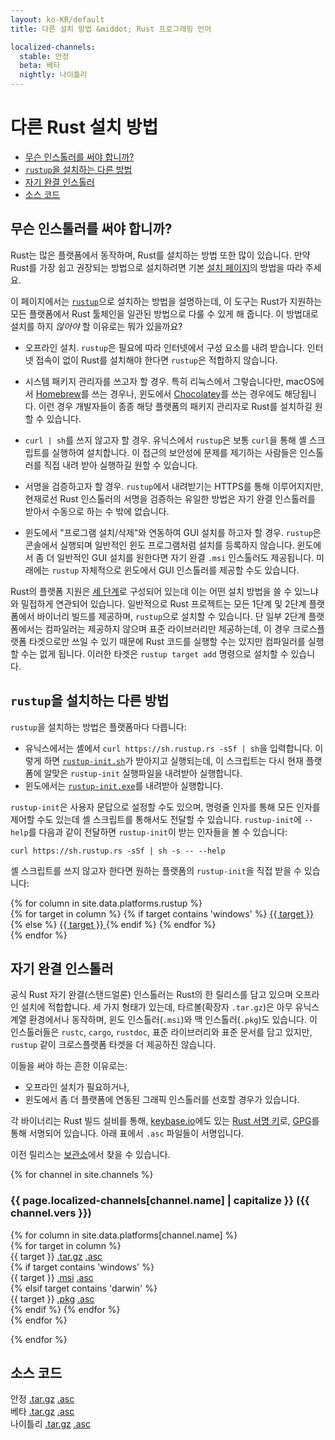 ```yaml
---
layout: ko-KR/default
title: 다른 설치 방법 &middot; Rust 프로그래밍 언어

localized-channels:
  stable: 안정
  beta: 베타
  nightly: 나이틀리
---
```


# 다른 Rust 설치 방법

- [무슨 인스톨러를 써야 합니까?](#which)
- [`rustup`을 설치하는 다른 방법](#more-rustup)
- [자기 완결 인스톨러](#standalone)
- [소스 코드](#source)

## 무슨 인스톨러를 써야 합니까?
<span id="which"></span>

Rust는 많은 플랫폼에서 동작하며, Rust를 설치하는 방법 또한 많이 있습니다.
만약 Rust를 가장 쉽고 권장되는 방법으로 설치하려면
기본 [설치 페이지][installation page]의 방법을 따라 주세요.

이 페이지에서는 [`rustup`]으로 설치하는 방법을 설명하는데,
이 도구는 Rust가 지원하는 모든 플랫폼에서 Rust 툴체인을 일관된 방법으로 다룰 수 있게 해 줍니다.
이 방법대로 설치를 하지 _않아야_ 할 이유로는 뭐가 있을까요?

- 오프라인 설치. `rustup`은 필요에 따라 인터넷에서 구성 요소를 내려 받습니다.
  인터넷 접속이 없이 Rust를 설치해야 한다면 `rustup`은 적합하지 않습니다.

- 시스템 패키지 관리자를 쓰고자 할 경우. 특히 리눅스에서 그렇습니다만,
  macOS에서 [Homebrew]를 쓰는 경우나, 윈도에서 [Chocolatey]를 쓰는 경우에도 해당됩니다.
  이런 경우 개발자들이 종종 해당 플랫폼의 패키지 관리자로 Rust를 설치하길 원할 수 있습니다.

- `curl | sh`를 쓰지 않고자 할 경우. 유닉스에서 `rustup`은 보통 `curl`을 통해
  셸 스크립트를 실행하여 설치합니다. 이 접근의 보안성에 문제를 제기하는 사람들은
  인스톨러를 직접 내려 받아 실행하길 원할 수 있습니다.

- 서명을 검증하고자 할 경우. `rustup`에서 내려받기는 HTTPS를 통해 이루어지지만,
  현재로선 Rust 인스톨러의 서명을 검증하는 유일한 방법은
  자기 완결 인스톨러를 받아서 수동으로 하는 수 밖에 없습니다.

- 윈도에서 "프로그램 설치/삭제"와 연동하여 GUI 설치를 하고자 할 경우.
  `rustup`은 콘솔에서 실행되며 일반적인 윈도 프로그램처럼 설치를 등록하지 않습니다.
  윈도에서 좀 더 일반적인 GUI 설치를 원한다면 자기 완결 `.msi` 인스톨러도 제공됩니다.
  미래에는 `rustup` 자체적으로 윈도에서 GUI 인스톨러를 제공할 수도 있습니다.

Rust의 플랫폼 지원은 [세 단계][three tiers]로 구성되어 있는데
이는 어떤 설치 방법을 쓸 수 있느냐와 밀접하게 연관되어 있습니다.
일반적으로 Rust 프로젝트는 모든 1단계 및 2단계 플랫폼에서 바이너리 빌드를 제공하며,
`rustup`으로 설치할 수 있습니다.
단 일부 2단계 플랫폼에서는 컴파일러는 제공하지 않으며 표준 라이브러리만 제공하는데,
이 경우 크로스플랫폼 타겟으로만 쓰일 수 있기 때문에
Rust 코드를 실행할 수는 있지만 컴파일러를 실행할 수는 없게 됩니다.
이러한 타겟은 `rustup target add` 명령으로 설치할 수 있습니다.

## `rustup`을 설치하는 다른 방법
<span id="rustup"></span>

`rustup`을 설치하는 방법은 플랫폼마다 다릅니다:

* 유닉스에서는 셸에서 `curl https://sh.rustup.rs -sSf | sh`을 입력합니다.
  이렇게 하면 [`rustup-init.sh`]가 받아지고 실행되는데,
  이 스크립트는 다시 현재 플랫폼에 알맞은 `rustup-init` 실행파일을 내려받아 실행합니다.
* 윈도에서는 [`rustup-init.exe`]를 내려받아 실행합니다.

`rustup-init`은 사용자 문답으로 설정할 수도 있으며,
명령줄 인자를 통해 모든 인자를 제어할 수도 있는데 셸 스크립트를 통해서도 전달할 수 있습니다.
`rustup-init`에 `--help`를 다음과 같이 전달하면 `rustup-init`이 받는 인자들을 볼 수 있습니다:

```
curl https://sh.rustup.rs -sSf | sh -s -- --help
```

셸 스크립트를 쓰지 않고자 한다면 원하는 플랫폼의 `rustup-init`을 직접 받을 수 있습니다:

<div class="rustup-init-table">
  {% for column in site.data.platforms.rustup %}
  <div>
    {% for target in column %}
    {% if target contains 'windows' %}
    <a href="https://static.rust-lang.org/rustup/dist/{{ target }}/rustup-init.exe">
      {{ target }}
    </a>
    {% else %}
    <a href="https://static.rust-lang.org/rustup/dist/{{ target }}/rustup-init">
      {{ target }}
    </a>
    {% endif %}
    {% endfor %}
  </div>
  {% endfor %}
</div>

## 자기 완결 인스톨러
<span id="standalone"></span>

공식 Rust 자기 완결(스탠드얼론) 인스톨러는 Rust의 한 릴리스를 담고 있으며 오프라인 설치에 적합합니다.
세 가지 형태가 있는데,
타르볼(확장자 `.tar.gz`)은 아무 유닉스 계열 환경에서나 동작하며,
윈도 인스톨러(`.msi`)와 맥 인스톨러(`.pkg`)도 있습니다.
이 인스톨러들은 `rustc`, `cargo`, `rustdoc`, 표준 라이브러리와 표준 문서를 담고 있지만,
`rustup` 같이 크로스플랫폼 타겟을 더 제공하진 않습니다.

이들을 써야 하는 흔한 이유로는:

- 오프라인 설치가 필요하거나,
- 윈도에서 좀 더 플랫폼에 연동된 그래픽 인스톨러를 선호할 경우가 있습니다.

각 바이너리는 Rust 빌드 설비를 통해,
[keybase.io][available on keybase.io]에도 있는
[Rust 서명 키][Rust signing key]로, [GPG]를 통해 서명되어 있습니다.
아래 표에서 `.asc` 파일들이 서명입니다.

이전 릴리스는 [보관소][the archives]에서 찾을 수 있습니다.

{% for channel in site.channels %}

### {{ page.localized-channels[channel.name] | capitalize }} ({{ channel.vers }})
<span id="{{ channel.name }}"></span>

<div class="installer-table {{ channel.name }}">
  {% for column in site.data.platforms[channel.name] %}
  <div>
    {% for target in column %}
    <div>
      <span>{{ target }}</span>
      <a href="https://static.rust-lang.org/dist/rust-{{ channel.package }}-{{ target }}.tar.gz">.tar.gz</a>
      <a href="https://static.rust-lang.org/dist/rust-{{ channel.package }}-{{ target }}.tar.gz.asc">.asc</a>
    </div>
    {% if target contains 'windows' %}
    <div>
      <span>{{ target }}</span>
      <a href="https://static.rust-lang.org/dist/rust-{{ channel.package }}-{{ target }}.msi">.msi</a>
      <a href="https://static.rust-lang.org/dist/rust-{{ channel.package }}-{{ target }}.msi.asc">.asc</a>
    </div>
    {% elsif target contains 'darwin' %}
    <div>
      <span>{{ target }}</span>
      <a href="https://static.rust-lang.org/dist/rust-{{ channel.package }}-{{ target }}.pkg">.pkg</a>
      <a href="https://static.rust-lang.org/dist/rust-{{ channel.package }}-{{ target }}.pkg.asc">.asc</a>
    </div>
    {% endif %}
    {% endfor %}
  </div>
  {% endfor %}
</div>

{% endfor %}

## 소스 코드
<span id="source"></span>

<div class="installer-table">
  <div>
    <div>
      <span>안정</span>
      <a href="https://static.rust-lang.org/dist/rustc-{{ site.stable }}-src.tar.gz">.tar.gz</a>
      <a href="https://static.rust-lang.org/dist/rustc-{{ site.stable }}-src.tar.gz.asc">.asc</a>
    </div>
  </div>
  <div>    
    <div>
      <span>베타</span>
      <a href="https://static.rust-lang.org/dist/rustc-beta-src.tar.gz">.tar.gz</a>
      <a href="https://static.rust-lang.org/dist/rustc-beta-src.gz.asc">.asc</a>
    </div>
  </div>
  <div>    
    <div>
      <span>나이틀리</span>
      <a href="https://static.rust-lang.org/dist/rustc-nightly-src.tar.gz">.tar.gz</a>
      <a href="https://static.rust-lang.org/dist/rustc-nightly-src.tar.gz.asc">.asc</a>
    </div>
  </div>
</div>

[installation page]: install.html
[`rustup`]: https://github.com/rust-lang-nursery/rustup.rs
[other-rustup]: https://github.com/rust-lang-nursery/rustup.rs#other-installation-methods
[`rustup-init.exe`]: https://static.rust-lang.org/rustup/dist/i686-pc-windows-gnu/rustup-init.exe
[`rustup-init.sh`]: https://static.rust-lang.org/rustup/rustup-init.sh
[Homebrew]: http://brew.sh/
[Chocolatey]: http://chocolatey.org/
[three tiers]: https://forge.rust-lang.org/platform-support.html
[Rust signing key]: https://static.rust-lang.org/rust-key.gpg.ascii
[GPG]: https://gnupg.org/
[available on keybase.io]: https://keybase.io/rust
[the archives]: https://static.rust-lang.org/dist/index.html

